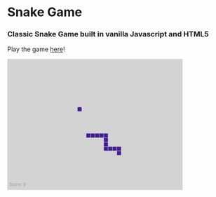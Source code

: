 # Snake Game

### Classic Snake Game built in vanilla Javascript and HTML5

Play the game [here](https://melaniep518.github.io/snake-game/)!

<img src="/snake-screenshot.png" width="400">